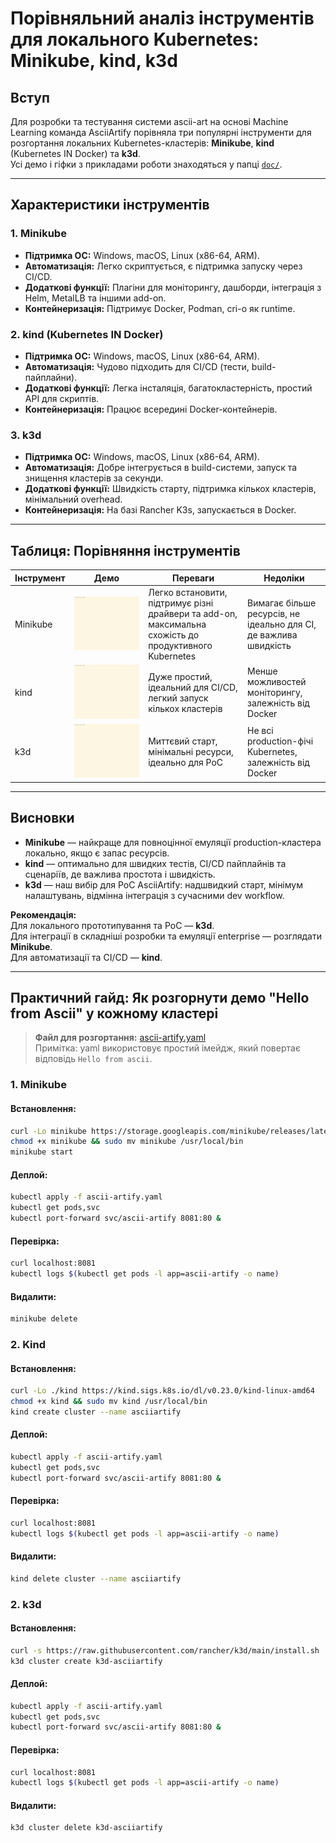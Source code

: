 # Порівняльний аналіз інструментів для локального Kubernetes: Minikube, kind, k3d

## Вступ
Для розробки та тестування системи ascii-art на основі Machine Learning команда AsciiArtify порівняла три популярні інструменти для розгортання локальних Kubernetes-кластерів: **Minikube**, **kind** (Kubernetes IN Docker) та **k3d**.  
Усі демо і гіфки з прикладами роботи знаходяться у папці [`doc/`](./doc).

---

## Характеристики інструментів

### 1. Minikube
- **Підтримка ОС:** Windows, macOS, Linux (x86-64, ARM).
- **Автоматизація:** Легко скриптується, є підтримка запуску через CI/CD.
- **Додаткові функції:** Плагіни для моніторингу, дашборди, інтеграція з Helm, MetalLB та іншими add-on.
- **Контейнеризація:** Підтримує Docker, Podman, cri-o як runtime.

### 2. kind (Kubernetes IN Docker)
- **Підтримка ОС:** Windows, macOS, Linux (x86-64, ARM).  
- **Автоматизація:** Чудово підходить для CI/CD (тести, build-пайплайни).
- **Додаткові функції:** Легка інсталяція, багатокластерність, простий API для скриптів.
- **Контейнеризація:** Працює всередині Docker-контейнерів.

### 3. k3d
- **Підтримка ОС:** Windows, macOS, Linux (x86-64, ARM).
- **Автоматизація:** Добре інтегрується в build-системи, запуск та знищення кластерів за секунди.
- **Додаткові функції:** Швидкість старту, підтримка кількох кластерів, мінімальний overhead.
- **Контейнеризація:** На базі Rancher K3s, запускається в Docker.

---

## Таблиця: Порівняння інструментів

| Інструмент | Демо | Переваги | Недоліки |
|------------|------|----------|----------|
| Minikube | ![minikube.gif](doc/minikube.gif) | Легко встановити, підтримує різні драйвери та add-on, максимальна схожість до продуктивного Kubernetes | Вимагає більше ресурсів, не ідеально для CI, де важлива швидкість |
| kind      | ![kind.gif](doc/kind.gif)         | Дуже простий, ідеальний для CI/CD, легкий запуск кількох кластерів | Менше можливостей моніторингу, залежність від Docker |
| k3d       | ![k3d.gif](doc/k3d.gif)           | Миттєвий старт, мінімальні ресурси, ідеально для PoC | Не всі production-фічі Kubernetes, залежність від Docker |

---

## Висновки

- **Minikube** — найкраще для повноцінної емуляції production-кластера локально, якщо є запас ресурсів.
- **kind** — оптимально для швидких тестів, CI/CD пайплайнів та сценаріїв, де важлива простота і швидкість.
- **k3d** — наш вибір для PoC AsciiArtify: надшвидкий старт, мінімум налаштувань, відмінна інтеграція з сучасними dev workflow.

**Рекомендація:**  
Для локального прототипування та PoC — **k3d**.  
Для інтеграції в складніші розробки та емуляції enterprise — розглядати **Minikube**.  
Для автоматизації та CI/CD — **kind**.

---

## Практичний гайд: Як розгорнути демо "Hello from Ascii" у кожному кластері

> **Файл для розгортання:** [ascii-artify.yaml](./ascii-artify.yaml)  
> Примітка: yaml використовує простий імейдж, який повертає відповідь `Hello from ascii`.

### 1. Minikube

#### Встановлення:
```bash
curl -Lo minikube https://storage.googleapis.com/minikube/releases/latest/minikube-linux-amd64
chmod +x minikube && sudo mv minikube /usr/local/bin
minikube start
```
#### Деплой:
```bash
kubectl apply -f ascii-artify.yaml
kubectl get pods,svc
kubectl port-forward svc/ascii-artify 8081:80 &
```

#### Перевірка:
```bash
curl localhost:8081
kubectl logs $(kubectl get pods -l app=ascii-artify -o name)
```

#### Видалити:
```bash
minikube delete
```

### 2. Kind

#### Встановлення:
```bash
curl -Lo ./kind https://kind.sigs.k8s.io/dl/v0.23.0/kind-linux-amd64
chmod +x kind && sudo mv kind /usr/local/bin
kind create cluster --name asciiartify
```

#### Деплой:
```bash
kubectl apply -f ascii-artify.yaml
kubectl get pods,svc
kubectl port-forward svc/ascii-artify 8081:80 &
```

#### Перевірка:
```bash
curl localhost:8081
kubectl logs $(kubectl get pods -l app=ascii-artify -o name)
```

#### Видалити:
```bash
kind delete cluster --name asciiartify
```

### 2. k3d

#### Встановлення:
```bash
curl -s https://raw.githubusercontent.com/rancher/k3d/main/install.sh | bash
k3d cluster create k3d-asciiartify
```

#### Деплой:
```bash
kubectl apply -f ascii-artify.yaml
kubectl get pods,svc
kubectl port-forward svc/ascii-artify 8081:80 &
```

#### Перевірка:
```bash
curl localhost:8081
kubectl logs $(kubectl get pods -l app=ascii-artify -o name)
```

#### Видалити:
```bash
k3d cluster delete k3d-asciiartify
```